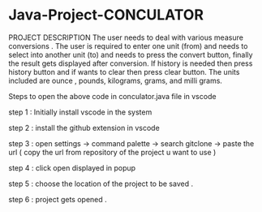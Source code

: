 # Java-Project-CONCULATOR

PROJECT DESCRIPTION
The user needs to deal with various measure conversions . The user is required to enter one unit (from) and needs to select into another unit (to) and needs to press the convert button, finally the result gets displayed after conversion.  If history is needed then press history button and if wants to clear then press clear button. The units included are ounce , pounds, kilograms, grams, and milli grams.


Steps to open the above code in conculator.java file in vscode

step 1 : Initially install vscode in the system

step 2 : install the github extension in vscode

step 3 : open settings -> command palette -> search gitclone -> paste the url ( copy the url from repository of the project u want to use )

step 4 : click open displayed in popup

step 5 : choose the location of the project to be saved .

step 6 : project gets opened .
